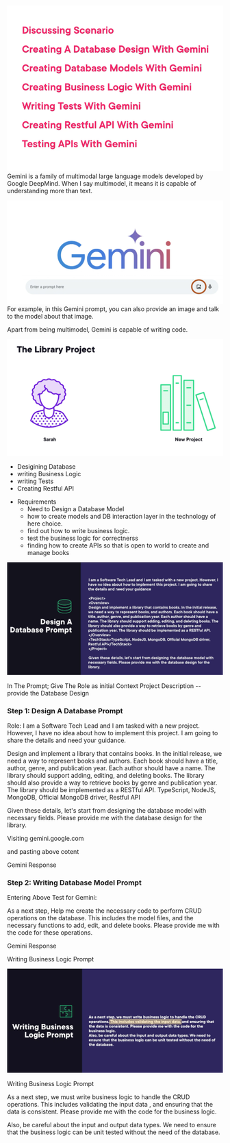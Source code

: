 ![alt text](PE-DEV-01.png)
Gemini is a family of multimodal large language models developed by Google DeepMind. When I say multimodel, it means it is capable of understanding more than text. 

![alt text](PE-DEV-02.png)
 For example, in this Gemini prompt, you can also provide an image and talk to the model about that image. 

 Apart from being multimodel, Gemini is capable of writing code.

![alt text](PE-DEV-03.png)
* Desigining Database
* writing Business Logic
* writing Tests
* Creating Restful API



- Requirements
    - Need to Design a Database Model
    - how to create models and DB interaction layer in the technology of here choice.
    - find out how to write business logic.
    - test the business logic for correctnerss
    - finding how to create APIs so that is open to world to create and manage books

![alt text](PE-DEV-04.png)

In The Prompt; 
<Role>
    Give The Role as initial Context
</Role>
<Project>
    <Overview>
     Project Description
    </Overview>
    <TechStack>
    </TeckStack>
</Project>
<OutCome>
-- provide the Database Design
</outCome>


### Step 1: Design A Database Prompt

Role: 
I am a Software Tech Lead and I am tasked with a new project. However, I have no idea about how to implement this project. I am going to share the details and need your guidance.

<Project>
  <Overview>
    Design and implement a library that contains books. In the initial release, we need a way to represent books and authors. Each book should have a title, author, genre, and publication year. Each author should have a name. The library should support adding, editing, and deleting books. The library should also provide a way to retrieve books by genre and publication year. The library should be implemented as a RESTful API.
  </Overview>
  <TechStack>
    TypeScript, NodeJS, MongoDB, Official MongoDB driver, Restful API
  </TechStack>
</Project>

Given these details, let's start from designing the database model with necessary fields. Please provide me with the database design for the library.


Visiting gemini.google.com

and pasting above cotent

Gemini Response

### Step 2: Writing Database Model Prompt

Entering Above Test for Gemini:

As a next step, Help me create the necessary code to perform CRUD operations on the database. This includes the model files, and the necessary functions to add, edit, and delete books. Please provide me with the code for these operations.


Gemini Response


Writing Business Logic Prompt

![alt text](PE-DEV-06.png)

Writing Business Logic Prompt

As a next step, we must write business logic to handle the CRUD operations. This includes validating the input data , and ensuring that the data is consistent. Please provide me with the code for the business logic.

Also, be careful about the input and output data types. We need to ensure that the business logic can be unit tested without the need of the database.




